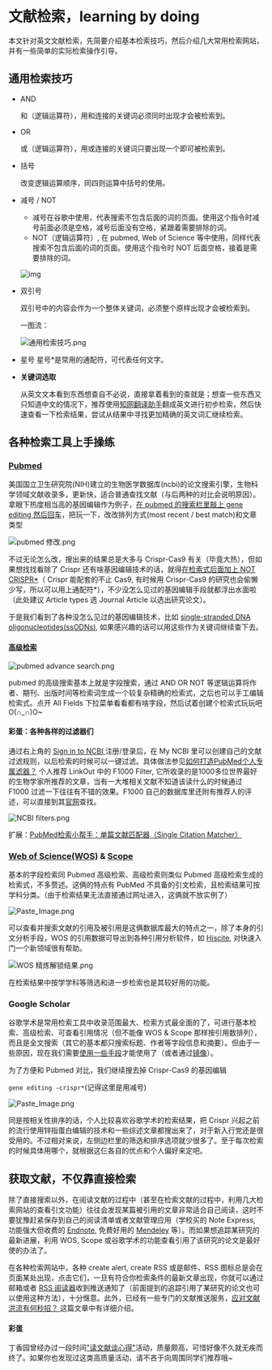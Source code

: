 # 文献检索，learning by doing

本文针对英文文献检索，先简要介绍基本检索技巧，然后介绍几大常用检索网站，并有一些简单的实际检索操作引导。



## 通用检索技巧

- AND

  和（逻辑运算符），用和连接的关键词必须同时出现才会被检索到。

- OR

  或（逻辑运算符），用或连接的关键词只要出现一个即可被检索到。

- 括号

  改变逻辑运算顺序，同四则运算中括号的使用。

- 减号 / NOT 

  - 减号在谷歌中使用，代表搜索不包含后面的词的页面。使用这个指令时减号前面必须是空格，减号后面没有空格，紧跟着需要排除的词。
  - NOT（逻辑运算符）, 在 pubmed, Web of Science 等中使用，同样代表搜索不包含后面的词的页面。使用这个指令时 NOT 后面空格，接着是需要排除的词。

  ![img](http://mmbiz.qpic.cn/mmbiz_jpg/vxzG21TibxNPrpyXicUIMQ5kthmfQbGRicQVRJwjuJeQevvC4BtHbuuBcf6zXNBLtDYrh9yDFypZM6awb8vgsInSA/640?wx_fmt=jpeg&tp=webp&wxfrom=5&wx_lazy=1)

- 双引号

  双引号中的内容会作为一个整体关键词，必须整个原样出现才会被检索到。

  一图流：

  ![通用检索技巧.png](https://github.com/Yijia-Zhou/Hello-world-/blob/c8e9d64ac252faca27cbd78db270e05818209718/%E9%80%9A%E7%94%A8%E6%A3%80%E7%B4%A2%E6%8A%80%E5%B7%A7.png?raw=true)

- 星号
  星号\*是常用的通配符，可代表任何文字。

- **关键词选取**

  从英文文本看到东西想查自不必说，直接拿着看到的查就是；想查一些东西又只知道中文的情况下，推荐使用[知网翻译助手](http://dict.cnki.net/)翻成英文进行初步检索，然后快速查看一下检索结果，尝试从结果中寻找更加精确的英文词汇继续检索。



## 各种检索工具上手操练

### [Pubmed](https://www.ncbi.nlm.nih.gov/pubmed/)

美国国立卫生研究院(NIH)建立的生物医学数据库(ncbi)的论文搜索引擎，生物科学领域文献收录多，更新快，适合普通查找文献（与后两种的对比会说明原因）。拿眼下热度相当高的基因编辑作为例子，[在 pubmed 的搜索栏里敲上 gene editing 然后回车](https://www.ncbi.nlm.nih.gov/pubmed/?term=gene+editing)，把玩一下，改改排列方式(most recent / best match)和文章类型

![pubmed 修改.png](https://github.com/Yijia-Zhou/Hello-world-/blob/c8e9d64ac252faca27cbd78db270e05818209718/pubmed%20%E4%BF%AE%E6%94%B9.png?raw=true)

不过无论怎么改，搜出来的结果总是大多与 Crispr-Cas9 有关（毕竟大热），但如果想找找看除了 Crispr 还有啥基因编辑技术的话，就得[在检索式后面加上 NOT CRISPR*](https://www.ncbi.nlm.nih.gov/pubmed/?term=gene+editing+NOT+CRISPR*)（ Crispr 能配套的不止 Cas9, 有时候用 Crispr-Cas9 的研究也会偷懒少写，所以可以用上通配符\*），不少没怎么见过的基因编辑手段就都浮出水面啦（此处建议 Article types 选 Journal Article 以选出研究论文）。

于是我们看到了各种没怎么见过的基因编辑技术，比如 [single-stranded DNA oligonucleotides(ssODNs)](https://www.ncbi.nlm.nih.gov/pubmed/26402400), 如果感兴趣的话可以用这些作为关键词继续查下去。



#### [高级检索](https://www.ncbi.nlm.nih.gov/pubmed/advanced)

![pubmed advance search.png](https://github.com/Yijia-Zhou/Hello-world-/blob/c8e9d64ac252faca27cbd78db270e05818209718/pubmed%20advance%20search.png?raw=true)

pubmed 的高级搜索基本上就是字段搜索，通过 AND OR NOT 等逻辑运算将作者、期刊、出版时间等检索词生成一个较复杂精确的检索式，之后也可以手工编辑检索式。点开 All Fields 下拉菜单看看都有啥字段，然后试着创建个检索式玩玩吧O(∩_∩)O~



#### 彩蛋：各种各样的过滤器们

通过右上角的 [Sign in to NCBI ](https://www.ncbi.nlm.nih.gov/account/?back_url=https%3A%2F%2Fwww.ncbi.nlm.nih.gov%2Fpubmed%2F)注册/登录后，在 My NCBI 里可以创建自己的文献过滤规则，以后检索的时候可以一键过滤。具体做法参见[如何打造PubMed个人专属滤器？](http://mp.weixin.qq.com/s?__biz=MzA4MzU2NjUyNA==&mid=409746417&idx=1&sn=e3bde988cb80ea56384efbd8828f6c38&scene=21#wechat_redirect) 个人推荐 LinkOut 中的 F1000 Filter, 它所收录的是1000多位世界最好的生物学家所推荐的文章，当有一大堆相关文献不知道该读什么的时候通过 F1000 过滤一下往往有不错的效果。F1000 自己的数据库里还附有推荐人的评述，可以直接到其[官网](http://f1000.com/prime)查找。

![NCBI filters.png](https://github.com/Yijia-Zhou/Hello-world-/blob/c8e9d64ac252faca27cbd78db270e05818209718/NCBI%20filters.png?raw=true)

扩展：[PubMed检索小帮手：单篇文献匹配器（Single Citation Matcher）](http://mp.weixin.qq.com/s?__biz=MzA4MzU2NjUyNA==&mid=2693802748&idx=2&sn=16c4202d7d4481bb92b0945004e03701&scene=21#wechat_redirect)



### [Web of Science(WOS)](webofknowledge.com) & [Scope](https://www.scopus.com/home.uri)

基本的字段检索同 Pubmed 高级检索、高级检索则类似 Pubmed 高级检索生成的检索式，不多赘述。这俩的特点有 PubMed 不具备的引文检索，且检索结果可按学科分类。（由于检索结果无法直接通过网址进入，这俩就不放实例了）

![Paste_Image.png](http://upload-images.jianshu.io/upload_images/3072722-642e06a8900f4d46.png?imageMogr2/auto-orient/strip%7CimageView2/2/w/1240)

可以查看并搜索文献的引用及被引用是这俩数据库最大的特点之一，除了本身的引文分析手段，WOS 的引用数据可导出到各种引用分析软件，如 [Hiscite](https://zhuanlan.zhihu.com/p/20902898), 对快速入门一个新领域很有帮助。

![WOS 精炼解锁结果.png](https://github.com/Yijia-Zhou/Hello-world-/blob/c8e9d64ac252faca27cbd78db270e05818209718/WOS%20%E7%B2%BE%E7%82%BC%E8%A7%A3%E9%94%81%E7%BB%93%E6%9E%9C.png?raw=true)

在检索结果中按学学科等筛选和进一步检索也是其较好用的功能。



### Google Scholar

谷歌学术是常用检索工具中收录范围最大、检索方式最全面的了，可进行基本检索、高级检索、可查看引用情况（但不能像 WOS & Scope 那样按引用数排列），而且是全文搜索（其它的基本都只搜索标题、作者等字段信息和摘要）。但由于一些原因，现在我们需要[使用一些手段](https://github.com/getlantern/lantern/blob/devel/README.md)才能使用了（或者通过[镜像](http://dir.scmor.com/google/)）。

为了方便和 Pubmed 对比，我们继续搜去掉 Crispr-Cas9 的基因编辑

 `gene editing -crispr*`(记得这里是用减号)

![Paste_Image.png](http://upload-images.jianshu.io/upload_images/3072722-4d5d71a9ee73f0b7.png?imageMogr2/auto-orient/strip%7CimageView2/2/w/1240)

同是按相关性排序的话，个人比较喜欢谷歌学术的检索结果，把 Crispr 兴起之前的流行使用锌指蛋白编辑的技术和一些综述文章都搜出来了，对于新入行党还是很受用的。不过相对来说，左侧边栏里的筛选和排序选项就少很多了。至于每次检索的时候具体用哪个，就根据这仨各自的优点和个人偏好来定吧。



## 获取文献，不仅靠直接检索

除了直接搜索以外，在阅读文献的过程中（甚至在检索文献的过程中，利用几大检索网站的查看引文功能）往往会发现某篇被引用的文章非常适合自己阅读，这时不要犹豫赶紧保存到自己的阅读清单或者文献管理应用（学校买的 Note Express, 功能强大但收费的 [Endnote](http://cn.bing.com/search?q=endnote+-endnote.com), 免费好用的 [Mendeley](https://www.mendeley.com/) 等）。而如果想追踪某研究的最新进展，利用 WOS, Scope 或谷歌学术的功能查看引用了该研究的论文是最好使的办法了。

在各种检索网站中，各种 create alert, create RSS 或是邮件、RSS 图标总是会在页面某处出现，点击它们，一旦有符合你检索条件的最新文章出现，你就可以通过邮箱或者 [RSS 阅读器](http://blog.sciencenet.cn/blog-304685-371928.html)收到推送通知了（前面提到的追踪引用了某研究的论文也可以使用这种方法），十分惬意。此外，已经有一些专门的文献推送服务，[应对文献洪流有何秒招？ ](http://blog.sciencenet.cn/blog-41174-824993.html)这篇文章中有详细介绍。

#### 彩蛋

丁香园曾经办过一段时间["读文献谈心得"](http://cn.bing.com/search?q=%22%E8%AF%BB%E6%96%87%E7%8C%AE%E8%B0%88%E5%BF%83%E5%BE%97%22+site%3Adxy.cn)活动，质量颇高，可惜好像不久就无疾而终了。如果你也发现过这类高质量活动，请不吝于向周围同学们推荐哦~

